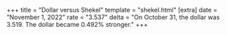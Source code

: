 +++
title = "Dollar versus Shekel"
template = "shekel.html"
[extra]
date = "November  1, 2022"
rate = "3.537"
delta = "On October 31, the dollar was 3.519. The dollar became 0.492% stronger."
+++

